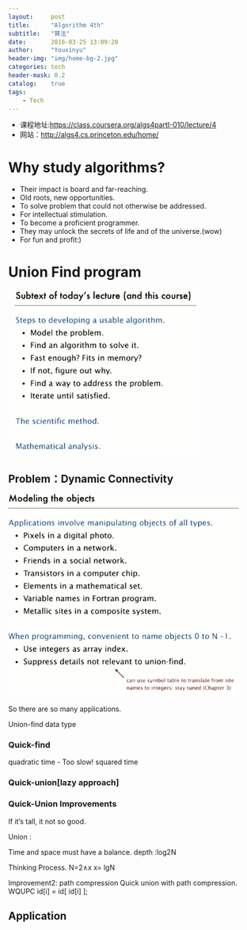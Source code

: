 ```yaml
---
layout:     post
title:      "Algorithm 4th"
subtitle:   "算法"
date:		2016-03-25 13:09:20
author:     "Youxinyu"
header-img: "img/home-bg-2.jpg"
categories: tech
header-mask: 0.2
catalog:    true
tags:
    - Tech
---
```


- 课程地址:https://class.coursera.org/algs4partI-010/lecture/4 
- 网站：http://algs4.cs.princeton.edu/home/ 


# Why study algorithms? 
- Their impact is board and far-reaching.
- Old roots, new opportunities.
- To solve problem that could not otherwise be addressed.
- For intellectual stimulation.
- To become a proficient programmer.
- They may unlock the secrets of life and of the universe.(wow)
- For fun and profit:)
# Union Find program

  ![Dynamic_Connectivity__10_22_](/img/Dynamic_Connectivity__10_22_.png)
## Problem：Dynamic Connectivity 


![Dynamic_Connectivity__10_23_](/img/Dynamic_Connectivity__10_23_.png)

So there are so many applications. 

Union-find data type  

### Quick-find 


quadratic time - Too slow! 
squared time 

### Quick-union[lazy approach] 


### Quick-Union Improvements 
If it’s tall, it not so good. 

Union : 

Time and space must have a balance. 
depth :log2N 

Thinking Process. 
N=2∧x 
x= lgN 

Improvement2: path compression 
Quick union with path compression. WQUPC 
id[i] = id[ id[i] ]; 

## Application 









